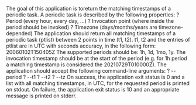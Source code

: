 The goal of this application is toreturn the matching
timestamps of a periodic task.
A periodic task is described by the following properties:
? Period (every hour, every day, ...)
? Invocation point (where inside the period should be invoked)
? Timezone (days/months/years are timezone-depended)
The application should return all matching timestamps of a periodic task (ptlist) between 2 points in time
(t1, t2). t1, t2 and the entries of ptlist are in UTC with seconds accuracy, in the following form:
20060102T150405Z
The supported periods should be: 1h, 1d, 1mo, 1y. The invocation timestamp should be at the start of the
period (e.g. for 1h period a matching timestamp is considered the 20210729T010000Z). The application
should accept the following command-line arguments:
? --period
? --t1
? --t2
? --tz
On success, the application exit status is 0 and a list with all matching timestamps, in UTC, for the
requested period is printed on stdout. On failure, the application exit status is 10 and an appropriate
message is printed on stderr.

